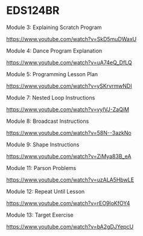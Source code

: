 # EDS124BR

Module 3: Explaining Scratch Program

https://www.youtube.com/watch?v=SkD5muDWaxU

Module 4: Dance Program Explanation 

https://www.youtube.com/watch?v=uA74eQ_DfLQ

Module 5: Programming Lesson Plan

https://www.youtube.com/watch?v=ySKrvrmwNDI

Module 7: Nested Loop Instructions

https://www.youtube.com/watch?v=vyIVJ-ZaQiM

Module 8: Broadcast Instructions

https://www.youtube.com/watch?v=58N--3azkNo

Module 9: Shape Instructions

https://www.youtube.com/watch?v=ZiMya83B_eA

Module 11: Parson Problems 

https://www.youtube.com/watch?v=uzALA5HbwLE

Module 12: Repeat Until Lesson

https://www.youtube.com/watch?v=rEO9loKfOY4

Module 13: Target Exercise

https://www.youtube.com/watch?v=bA2gDJYepcU

